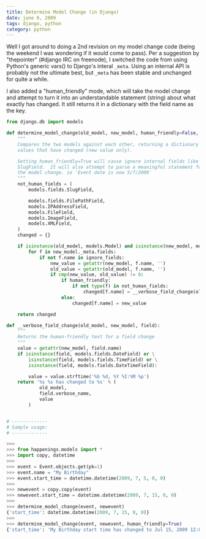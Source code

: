 ```yaml
---
title: Determine Model Change (in Django)
date: june 6, 2009
tags: django, python
category: python
---
```


Well I got around to doing a 2nd revision on my model change code (being the weekend I was wondering if it would come to pass). Per a suggestion by "thepointer" (#django IRC on freenode), I switched the code from using Python's generic vars() to Django's interal `_meta`. Using an internal API is probably not the ultimate best, but `_meta` has been stable and unchanged for quite a while.

I also added a "human_friendly" mode, which will take the model change and attempt to turn it into an understandable statement (string) about what exactly has changed. It still returns it in a dictionary with the field name as the key.

```python
from django.db import models

def determine_model_change(old_model, new_model, human_friendly=False, ignore_fields={}):
    """
    Compares the two models against each other, returning a dictionary of
    values that have changed (new value only).

    Setting human_friendly=True will cause ignore internal fields like
    SlugField.  It will also attempt to parse a meaningful statement for
    the model change. ie 'Event date is now 5/7/2009'
    """
    not_human_fields = (
        models.fields.SlugField,

        models.fields.FilePathField,
        models.IPAddressField,
        models.FileField,
        models.ImageField,
        models.XMLField,
    )
    changed = {}

    if isinstance(old_model, models.Model) and isinstance(new_model, models.Model):
        for f in new_model._meta.fields:
            if not f.name in ignore_fields:
                new_value = getattr(new_model, f.name, '')
                old_value = getattr(old_model, f.name, '')
                if cmp(new_value, old_value) != 0:
                    if human_friendly:
                        if not type(f) in not_human_fields:
                            changed[f.name] = __verbose_field_change(old_model, new_model, f)
                    else:
                        changed[f.name] = new_value

    return changed

def __verbose_field_change(old_model, new_model, field):
    """
    Returns the human-friendly text for a field change
    """
    value = getattr(new_model, field.name)
    if isinstance(field, models.fields.DateField) or \
        isinstance(field, models.fields.TimeField) or \
        isinstance(field, models.fields.DateTimeField):

        value = value.strftime('%b %d, %Y %I:%M %p')
    return '%s %s has changed to %s' % (
            old_model,
            field.verbose_name,
            value
        )


# -------------
# Sample usage:
# -------------

>>>
>>> from happenings.models import *
>>> import copy, datetime
>>>
>>> event = Event.objects.get(pk=1)
>>> event.name = "My Birthday"
>>> event.start_time = datetime.datetime(2009, 7, 5, 0, 0)
>>>
>>> newevent = copy.copy(event)
>>> newevent.start_time = datetime.datetime(2009, 7, 15, 0, 0)
>>>
>>> determine_model_change(event, newevent)
{'start_time': datetime.datetime(2009, 7, 15, 0, 0)}
>>>
>>> determine_model_change(event, newevent, human_friendly=True)
{'start_time': 'My Birthday start time has changed to Jul 15, 2009 12:00 AM'}
```
